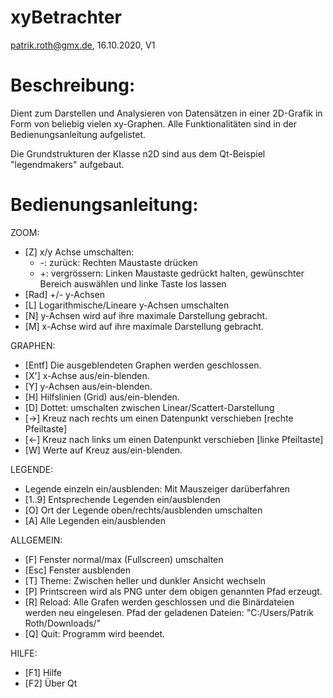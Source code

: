 # xyBetrachter
patrik.roth@gmx.de, 16.10.2020, V1

# Beschreibung:
Dient zum Darstellen und Analysieren von Datensätzen in einer 2D-Grafik in Form von beliebig vielen xy-Graphen. Alle Funktionalitäten sind in der Bedienungsanleitung aufgelistet.

Die Grundstrukturen der Klasse n2D sind aus dem Qt-Beispiel "legendmakers" aufgebaut.

# Bedienungsanleitung:

ZOOM:
- [Z]	x/y Achse umschalten:
  -	-: zurück: Rechten Maustaste drücken
  -	+: vergrössern: Linken Maustaste gedrückt halten,
	   gewünschter Bereich auswählen und linke Taste los lassen
- [Rad]	+/- y-Achsen
- [L] 	Logarithmische/Lineare y-Achsen umschalten
- [N] 	y-Achsen wird auf ihre maximale Darstellung gebracht.
- [M] 	x-Achse wird auf ihre maximale Darstellung gebracht.

GRAPHEN:
- [Entf]	Die ausgeblendeten Graphen werden geschlossen.
- [X'] 	x-Achse aus/ein-blenden.
- [Y] 	y-Achsen aus/ein-blenden.
- [H] 	Hilfslinien (Grid) aus/ein-blenden.
- [D] 	Dottet: umschalten zwischen Linear/Scattert-Darstellung
- [->] 	Kreuz nach rechts um einen Datenpunkt verschieben [rechte Pfeiltaste]
- [<-] 	Kreuz nach links um einen Datenpunkt verschieben [linke Pfeiltaste]
- [W] 	Werte auf Kreuz aus/ein-blenden.

LEGENDE:
- Legende einzeln ein/ausblenden: Mit Mauszeiger darüberfahren
- [1..9] 	Entsprechende Legenden ein/ausblenden
- [O] 	Ort der Legende oben/rechts/ausblenden umschalten
- [A] 	Alle Legenden ein/ausblenden

ALLGEMEIN: 
- [F] 	Fenster normal/max (Fullscreen) umschalten
- [Esc] 	Fenster ausblenden
- [T] 	Theme: Zwischen heller und dunkler Ansicht wechseln
- [P] 	Printscreen wird als PNG unter dem obigen genannten Pfad erzeugt.
- [R] 	Reload: Alle Grafen werden geschlossen und die Binärdateien
	werden neu eingelesen.
	Pfad der geladenen Dateien: "C:/Users/Patrik Roth/Downloads/"
- [Q] 	Quit: Programm wird beendet.

HILFE:
- [F1]	Hilfe
- [F2]	Über Qt
